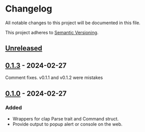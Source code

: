# Changelog

All notable changes to this project will be documented in this file.

This project adheres to [Semantic Versioning](https://semver.org/spec/v2.0.0.html).

## [Unreleased]

## [0.1.3] - 2024-02-27
Comment fixes.
 v0.1.1 and v0.1.2 were mistakes

## [0.1.0] - 2024-02-27

### Added
 * Wrappers for clap Parse trait and Command struct.
 * Provide output to popup alert or console on the web.

[unreleased]: https://github.com/stonerfish/we_clap/compare/v0.1.2...HEAD
[0.1.3]: https://github.com/stonerfish/we_clap/releases/tag/v0.1.2
[0.1.0]: https://github.com/stonerfish/we_clap/releases/tag/v0.1.0
